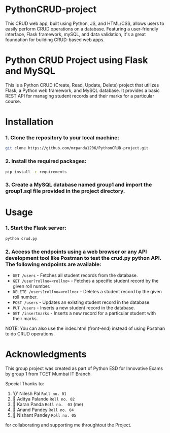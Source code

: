 # PythonCRUD-project
This CRUD web app, built using Python, JS, and HTML/CSS, allows users to easily perform CRUD operations on a database. Featuring a user-friendly interface, Flask framework, mySQL, and data validation, it's a great foundation for building CRUD-based web apps.

# Python CRUD Project using Flask and MySQL
This is a Python CRUD (Create, Read, Update, Delete) project that utilizes Flask, a Python web framework, and MySQL database. It provides a basic REST API for managing student records and their marks for a particular course.

# Installation
### 1. Clone the repository to your local machine:

```bash
git clone https://github.com/mrpanda1206/PythonCRUD-project.git
```
### 2. Install the required packages:
 ```bash
 pip install -r requirements
 ```
 ### 3. Create a MySQL database named group1 and import the group1.sql file provided in the project directory.
 
# Usage
### 1. Start the Flask server:
```python
python crud.py
```

### 2. Access the endpoints using a web browser or any API development tool like Postman to test the crud.py python API. The following endpoints are available:
- `GET /users` - Fetches all student records from the database.
- `GET /user?rollno=<rollno>` - Fetches a specific student record by the given roll number.
- `DELETE /users?rollno=<rollno>` - Deletes a student record by the given roll number.
- `POST /users` - Updates an existing student record in the database.
- `PUT /users` - Inserts a new student record in the database.
- `GET /insertmarks` - Inserts a new record for a particular student with their marks.

NOTE: You can also use the index.html (front-end) instead of using Postman to do CRUD operations.

# Acknowledgments
This group project was created as part of Python ESD for Innovative Exams by group 1 from TCET Mumbai IT Branch.

Special Thanks to:
1. :cow: Nilesh Pal `Roll no. 01`
2. :disguised_face: Aditya Palande `Roll no. 02`
3. :panda_face: Karan Panda `Roll no.  03` (me)
4. :fox_face: Anand Pandey `Roll no. 04`
5. :koala: Nishant Pandey `Roll no. 05`

for collaborating and supporting me throughtout the Project.

